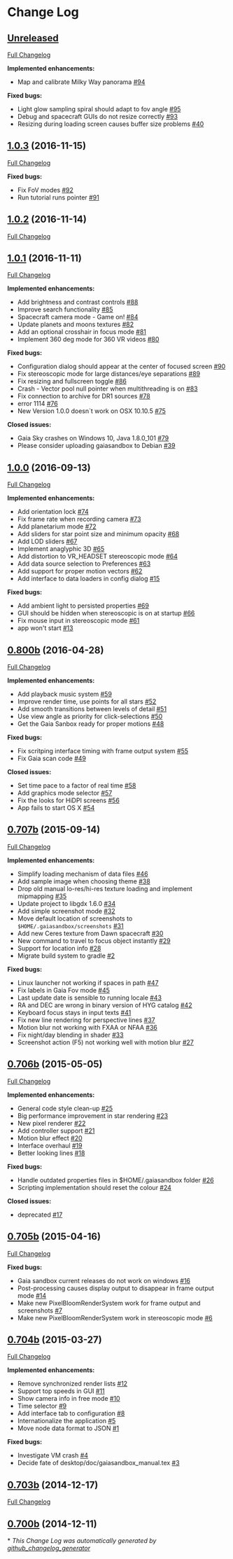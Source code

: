 # Change Log

## [Unreleased](https://github.com/ari-zah/gaiasky/tree/HEAD)

[Full Changelog](https://github.com/ari-zah/gaiasky/compare/1.0.3...HEAD)

**Implemented enhancements:**

- Map and calibrate Milky Way panorama [\#94](https://github.com/ari-zah/gaiasky/issues/94)

**Fixed bugs:**

- Light glow sampling spiral should adapt to fov angle [\#95](https://github.com/ari-zah/gaiasky/issues/95)
- Debug and spacecraft GUIs do not resize correctly [\#93](https://github.com/ari-zah/gaiasky/issues/93)
- Resizing during loading screen causes buffer size problems [\#40](https://github.com/ari-zah/gaiasky/issues/40)

## [1.0.3](https://github.com/ari-zah/gaiasky/tree/1.0.3) (2016-11-15)
[Full Changelog](https://github.com/ari-zah/gaiasky/compare/1.0.2...1.0.3)

**Fixed bugs:**

- Fix FoV modes [\#92](https://github.com/ari-zah/gaiasky/issues/92)
- Run tutorial runs pointer [\#91](https://github.com/ari-zah/gaiasky/issues/91)

## [1.0.2](https://github.com/ari-zah/gaiasky/tree/1.0.2) (2016-11-14)
[Full Changelog](https://github.com/ari-zah/gaiasky/compare/1.0.1...1.0.2)

## [1.0.1](https://github.com/ari-zah/gaiasky/tree/1.0.1) (2016-11-11)
[Full Changelog](https://github.com/ari-zah/gaiasky/compare/1.0.0...1.0.1)

**Implemented enhancements:**

- Add brightness and contrast controls [\#88](https://github.com/ari-zah/gaiasky/issues/88)
- Improve search functionality [\#85](https://github.com/ari-zah/gaiasky/issues/85)
- Spacecraft camera mode - Game on! [\#84](https://github.com/ari-zah/gaiasky/issues/84)
- Update planets and moons textures [\#82](https://github.com/ari-zah/gaiasky/issues/82)
- Add an optional crosshair in focus mode [\#81](https://github.com/ari-zah/gaiasky/issues/81)
- Implement 360 deg mode for 360 VR videos [\#80](https://github.com/ari-zah/gaiasky/issues/80)

**Fixed bugs:**

- Configuration dialog should appear at the center of focused screen [\#90](https://github.com/ari-zah/gaiasky/issues/90)
- Fix stereoscopic mode for large distances/eye separations [\#89](https://github.com/ari-zah/gaiasky/issues/89)
- Fix resizing and fullscreen toggle [\#86](https://github.com/ari-zah/gaiasky/issues/86)
- Crash - Vector pool null pointer when multithreading is on [\#83](https://github.com/ari-zah/gaiasky/issues/83)
- Fix connection to archive for DR1 sources [\#78](https://github.com/ari-zah/gaiasky/issues/78)
- error 1114 [\#76](https://github.com/ari-zah/gaiasky/issues/76)
- New Version 1.0.0 doesn`t work on OSX 10.10.5 [\#75](https://github.com/ari-zah/gaiasky/issues/75)

**Closed issues:**

- Gaia Sky crashes on Windows 10, Java 1.8.0\_101 [\#79](https://github.com/ari-zah/gaiasky/issues/79)
- Please consider uploading gaiasandbox to Debian [\#39](https://github.com/ari-zah/gaiasky/issues/39)

## [1.0.0](https://github.com/ari-zah/gaiasky/tree/1.0.0) (2016-09-13)
[Full Changelog](https://github.com/ari-zah/gaiasky/compare/0.800b...1.0.0)

**Implemented enhancements:**

- Add orientation lock [\#74](https://github.com/ari-zah/gaiasky/issues/74)
- Fix frame rate when recording camera [\#73](https://github.com/ari-zah/gaiasky/issues/73)
- Add planetarium mode [\#72](https://github.com/ari-zah/gaiasky/issues/72)
- Add sliders for star point size and minimum opacity [\#68](https://github.com/ari-zah/gaiasky/issues/68)
- Add LOD sliders [\#67](https://github.com/ari-zah/gaiasky/issues/67)
- Implement anaglyphic 3D [\#65](https://github.com/ari-zah/gaiasky/issues/65)
- Add distortion to VR\_HEADSET stereoscopic mode [\#64](https://github.com/ari-zah/gaiasky/issues/64)
- Add data source selection to Preferences [\#63](https://github.com/ari-zah/gaiasky/issues/63)
- Add support for proper motion vectors [\#62](https://github.com/ari-zah/gaiasky/issues/62)
- Add interface to data loaders in config dialog [\#15](https://github.com/ari-zah/gaiasky/issues/15)

**Fixed bugs:**

- Add ambient light to persisted properties [\#69](https://github.com/ari-zah/gaiasky/issues/69)
- GUI should be hidden when stereoscopic is on at startup [\#66](https://github.com/ari-zah/gaiasky/issues/66)
- Fix mouse input in stereoscopic mode [\#61](https://github.com/ari-zah/gaiasky/issues/61)
- app won't start [\#13](https://github.com/ari-zah/gaiasky/issues/13)

## [0.800b](https://github.com/ari-zah/gaiasky/tree/0.800b) (2016-04-28)
[Full Changelog](https://github.com/ari-zah/gaiasky/compare/0.707b...0.800b)

**Implemented enhancements:**

- Add playback music system [\#59](https://github.com/ari-zah/gaiasky/issues/59)
- Improve render time, use points for all stars [\#52](https://github.com/ari-zah/gaiasky/issues/52)
- Add smooth transitions between levels of detail [\#51](https://github.com/ari-zah/gaiasky/issues/51)
- Use view angle as priority for click-selections [\#50](https://github.com/ari-zah/gaiasky/issues/50)
- Get the Gaia Sanbox ready for proper motions [\#48](https://github.com/ari-zah/gaiasky/issues/48)

**Fixed bugs:**

- Fix scritping interface timing with frame output system [\#55](https://github.com/ari-zah/gaiasky/issues/55)
- Fix Gaia scan code [\#49](https://github.com/ari-zah/gaiasky/issues/49)

**Closed issues:**

- Set time pace to a factor of real time [\#58](https://github.com/ari-zah/gaiasky/issues/58)
- Add graphics mode selector [\#57](https://github.com/ari-zah/gaiasky/issues/57)
- Fix the looks for HiDPI screens [\#56](https://github.com/ari-zah/gaiasky/issues/56)
- App fails to start OS X [\#54](https://github.com/ari-zah/gaiasky/issues/54)

## [0.707b](https://github.com/ari-zah/gaiasky/tree/0.707b) (2015-09-14)
[Full Changelog](https://github.com/ari-zah/gaiasky/compare/0.706b...0.707b)

**Implemented enhancements:**

- Simplify loading mechanism of data files [\#46](https://github.com/ari-zah/gaiasky/issues/46)
- Add sample image when choosing theme [\#38](https://github.com/ari-zah/gaiasky/issues/38)
- Drop old manual lo-res/hi-res texture loading and implement mipmapping [\#35](https://github.com/ari-zah/gaiasky/issues/35)
- Update project to libgdx 1.6.0 [\#34](https://github.com/ari-zah/gaiasky/issues/34)
- Add simple screenshot mode [\#32](https://github.com/ari-zah/gaiasky/issues/32)
- Move default location of screenshots to `$HOME/.gaiasandbox/screenshots` [\#31](https://github.com/ari-zah/gaiasky/issues/31)
- Add new Ceres texture from Dawn spacecraft [\#30](https://github.com/ari-zah/gaiasky/issues/30)
- New command to travel to focus object instantly [\#29](https://github.com/ari-zah/gaiasky/issues/29)
- Support for location info [\#28](https://github.com/ari-zah/gaiasky/issues/28)
- Migrate build system to gradle [\#2](https://github.com/ari-zah/gaiasky/issues/2)

**Fixed bugs:**

- Linux launcher not working if spaces in path [\#47](https://github.com/ari-zah/gaiasky/issues/47)
- Fix labels in Gaia Fov mode [\#45](https://github.com/ari-zah/gaiasky/issues/45)
- Last update date is sensible to running locale [\#43](https://github.com/ari-zah/gaiasky/issues/43)
- RA and DEC are wrong in binary version of HYG catalog [\#42](https://github.com/ari-zah/gaiasky/issues/42)
- Keyboard focus stays in input texts [\#41](https://github.com/ari-zah/gaiasky/issues/41)
- Fix new line rendering for perspective lines [\#37](https://github.com/ari-zah/gaiasky/issues/37)
- Motion blur not working with FXAA or NFAA [\#36](https://github.com/ari-zah/gaiasky/issues/36)
- Fix night/day blending in shader  [\#33](https://github.com/ari-zah/gaiasky/issues/33)
- Screenshot action \(F5\) not working well with motion blur [\#27](https://github.com/ari-zah/gaiasky/issues/27)

## [0.706b](https://github.com/ari-zah/gaiasky/tree/0.706b) (2015-05-05)
[Full Changelog](https://github.com/ari-zah/gaiasky/compare/0.705b...0.706b)

**Implemented enhancements:**

- General code style clean-up  [\#25](https://github.com/ari-zah/gaiasky/issues/25)
- Big performance improvement in star rendering [\#23](https://github.com/ari-zah/gaiasky/issues/23)
- New pixel renderer [\#22](https://github.com/ari-zah/gaiasky/issues/22)
- Add controller support [\#21](https://github.com/ari-zah/gaiasky/issues/21)
- Motion blur effect [\#20](https://github.com/ari-zah/gaiasky/issues/20)
- Interface overhaul [\#19](https://github.com/ari-zah/gaiasky/issues/19)
- Better looking lines [\#18](https://github.com/ari-zah/gaiasky/issues/18)

**Fixed bugs:**

- Handle outdated properties files in $HOME/.gaiasandbox folder [\#26](https://github.com/ari-zah/gaiasky/issues/26)
- Scripting implementation should reset the colour [\#24](https://github.com/ari-zah/gaiasky/issues/24)

**Closed issues:**

- deprecated [\#17](https://github.com/ari-zah/gaiasky/issues/17)

## [0.705b](https://github.com/ari-zah/gaiasky/tree/0.705b) (2015-04-16)
[Full Changelog](https://github.com/ari-zah/gaiasky/compare/0.704b...0.705b)

**Fixed bugs:**

- Gaia sandbox current releases do not work on windows [\#16](https://github.com/ari-zah/gaiasky/issues/16)
- Post-processing causes display output to disappear in frame output mode [\#14](https://github.com/ari-zah/gaiasky/issues/14)
- Make new PixelBloomRenderSystem work for frame output and screenshots [\#7](https://github.com/ari-zah/gaiasky/issues/7)
- Make new PixelBloomRenderSystem work in stereoscopic mode [\#6](https://github.com/ari-zah/gaiasky/issues/6)

## [0.704b](https://github.com/ari-zah/gaiasky/tree/0.704b) (2015-03-27)
[Full Changelog](https://github.com/ari-zah/gaiasky/compare/0.703b...0.704b)

**Implemented enhancements:**

- Remove synchronized render lists [\#12](https://github.com/ari-zah/gaiasky/issues/12)
- Support top speeds in GUI [\#11](https://github.com/ari-zah/gaiasky/issues/11)
- Show camera info in free mode [\#10](https://github.com/ari-zah/gaiasky/issues/10)
- Time selector [\#9](https://github.com/ari-zah/gaiasky/issues/9)
- Add interface tab to configuration [\#8](https://github.com/ari-zah/gaiasky/issues/8)
- Internationalize the application [\#5](https://github.com/ari-zah/gaiasky/issues/5)
- Move node data format to JSON [\#1](https://github.com/ari-zah/gaiasky/issues/1)

**Fixed bugs:**

- Investigate VM crash [\#4](https://github.com/ari-zah/gaiasky/issues/4)
- Decide fate of desktop/doc/gaiasandbox\_manual.tex [\#3](https://github.com/ari-zah/gaiasky/issues/3)

## [0.703b](https://github.com/ari-zah/gaiasky/tree/0.703b) (2014-12-17)
[Full Changelog](https://github.com/ari-zah/gaiasky/compare/0.700b...0.703b)

## [0.700b](https://github.com/ari-zah/gaiasky/tree/0.700b) (2014-12-11)


\* *This Change Log was automatically generated by [github_changelog_generator](https://github.com/skywinder/Github-Changelog-Generator)*